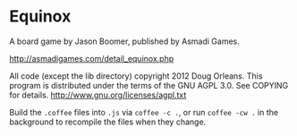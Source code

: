 Equinox
=======

A board game by Jason Boomer, published by Asmadi Games.

http://asmadigames.com/detail_equinox.php


All code (except the lib directory) copyright 2012 Doug Orleans.
This program is distributed under the terms of the GNU AGPL 3.0.
See COPYING for details.  http://www.gnu.org/licenses/agpl.txt


Build the `.coffee` files into `.js` via `coffee -c .`, or run
`coffee -cw .` in the background to recompile the files when they change.
